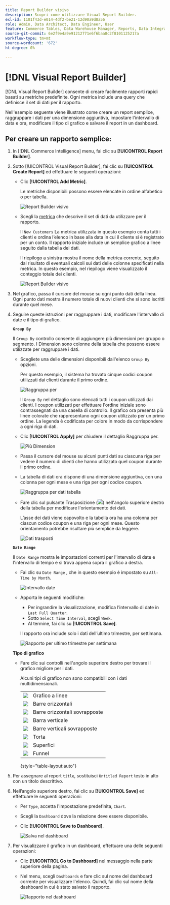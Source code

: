 ```yaml
---
title: Report Builder visivo
description: Scopri come utilizzare Visual Report Builder.
exl-id: 1101f43d-e014-4df2-be21-12d90a9d8a56
role: Admin, Data Architect, Data Engineer, User
feature: Commerce Tables, Data Warehouse Manager, Reports, Data Integration
source-git-commit: 6e2f9e4a9e91212771e6f6baa8c2f8101125217a
workflow-type: tm+mt
source-wordcount: '672'
ht-degree: 0%

---
```


# [!DNL Visual Report Builder]

[!DNL Visual Report Builder] consente di creare facilmente rapporti rapidi basati su metriche predefinite. Ogni metrica include una query che definisce il set di dati per il rapporto.

Nell&#39;esempio seguente viene illustrato come creare un report semplice, raggruppare i dati per una dimensione aggiuntiva, impostare l&#39;intervallo di data e ora, modificare il tipo di grafico e salvare il report in un dashboard.

## Per creare un rapporto semplice:

1. In [!DNL Commerce Intelligence] menu, fai clic su **[!UICONTROL Report Builder]**.

1. Sotto [!UICONTROL Visual Report Builder], fai clic su **[!UICONTROL Create Report]** ed effettuare le seguenti operazioni:

   * Clic **[!UICONTROL Add Metric]**.

     Le metriche disponibili possono essere elencate in ordine alfabetico o per tabella.

     ![Report Builder visivo](../../assets/magento-bi-visual-report-builder-add-metric.png)

   * Scegli la [metrica](../../data-user/reports/ess-manage-data-metrics.md) che descrive il set di dati da utilizzare per il rapporto.

     Il `New Customers` La metrica utilizzata in questo esempio conta tutti i clienti e ordina l’elenco in base alla data in cui il cliente si è registrato per un conto. Il rapporto iniziale include un semplice grafico a linee seguito dalla tabella dei dati.

     Il riepilogo a sinistra mostra il nome della metrica corrente, seguito dal risultato di eventuali calcoli sui dati delle colonne specificati nella metrica. In questo esempio, nel riepilogo viene visualizzato il conteggio totale dei clienti.

     ![Report Builder visivo](../../assets/magento-bi-report-builder-untitled.png)

1. Nel grafico, passa il cursore del mouse su ogni punto dati della linea. Ogni punto dati mostra il numero totale di nuovi clienti che si sono iscritti durante quel mese.

1. Seguire queste istruzioni per raggruppare i dati, modificare l&#39;intervallo di date e il tipo di grafico.

   **`Group By`**

   Il `Group By` controllo consente di aggiungere più dimensioni per gruppo o segmento. I Dimension sono colonne della tabella che possono essere utilizzate per raggruppare i dati.

   * Scegliete una delle dimensioni disponibili dall&#39;elenco `Group By` opzioni.

     Per questo esempio, il sistema ha trovato cinque codici coupon utilizzati dai clienti durante il primo ordine.

     ![Raggruppa per](../../assets/magento-bi-report-builder-group-by-dimensions.png)

     Il `Group By` nel dettaglio sono elencati tutti i coupon utilizzati dai clienti. I coupon utilizzati per effettuare l&#39;ordine iniziale sono contrassegnati da una casella di controllo. Il grafico ora presenta più linee colorate che rappresentano ogni coupon utilizzato per un primo ordine. La legenda è codificata per colore in modo da corrispondere a ogni riga di dati.

   * Clic **[!UICONTROL Apply]** per chiudere il dettaglio Raggruppa per.

     ![Più Dimension](../../assets/magento-bi-report-builder-group-by-dimension-detail.png)

   * Passa il cursore del mouse su alcuni punti dati su ciascuna riga per vedere il numero di clienti che hanno utilizzato quel coupon durante il primo ordine.

   * La tabella di dati ora dispone di una dimensione aggiuntiva, con una colonna per ogni mese e una riga per ogni codice coupon.

     ![Raggruppa per dati tabella](../../assets/magento-bi-report-builder-group-by-table-data.png)

   * Fare clic sul pulsante Trasposizione (![](../../assets/magento-bi-btn-transpose.png)) nell&#39;angolo superiore destro della tabella per modificare l&#39;orientamento dei dati.

     L’asse dei dati viene capovolto e la tabella ora ha una colonna per ciascun codice coupon e una riga per ogni mese. Questo orientamento potrebbe risultare più semplice da leggere.

     ![Dati trasposti](../../assets/magento-bi-report-builder-group-by-table-data-transposed.png)

   **`Date Range`**

   Il `Date Range` mostra le impostazioni correnti per l&#39;intervallo di date e l&#39;intervallo di tempo e si trova appena sopra il grafico a destra.

   * Fai clic su `Date Range` , che in questo esempio è impostato su `All-Time by Month`.

     ![Intervallo date](../../assets/magento-bi-report-builder-date-range.png)

   * Apporta le seguenti modifiche:

      * Per ingrandire la visualizzazione, modifica l’intervallo di date in `Last Full Quarter`.
      * Sotto `Select Time Interval`, scegli `Week`.
      * Al termine, fai clic su **[!UICONTROL Save]**.

     Il rapporto ora include solo i dati dell’ultimo trimestre, per settimana.

     ![Rapporto per ultimo trimestre per settimana](../../assets/magento-bi-report-builder-date-range-quarter-by-week-chart.png)

   **Tipo di grafico**

   * Fare clic sui controlli nell&#39;angolo superiore destro per trovare il grafico migliore per i dati.

     Alcuni tipi di grafico non sono compatibili con i dati multidimensionali.

     | | |
     |-----|-----|
     | ![](../../assets/magento-bi-btn-chart-line.png) | Grafico a linee |
     | ![](../../assets/magento-bi-btn-chart-horz-bar.png) | Barre orizzontali |
     | ![](../../assets/magento-bi-btn-chart-horz-stacked-bar.png) | Barre orizzontali sovrapposte |
     | ![](../../assets/magento-bi-btn-chart-vert-bar.png) | Barra verticale |
     | ![](../../assets/magento-bi-btn-chart-vert-stacked-bar.png) | Barre verticali sovrapposte |
     | ![](../../assets/magento-bi-btn-chart-pie.png) | Torta |
     | ![](../../assets/magento-bi-btn-chart-area.png) | Superfici |
     | ![](../../assets/magento-bi-btn-chart-funnel.png) | Funnel |

     {style="table-layout:auto"}

1. Per assegnare al report `title`, sostituisci `Untitled Report` testo in alto con un titolo descrittivo.

1. Nell’angolo superiore destro, fai clic su **[!UICONTROL Save]** ed effettuare le seguenti operazioni:

   * Per `Type`, accetta l&#39;impostazione predefinita, `Chart`.

   * Scegli la `Dashboard` dove la relazione deve essere disponibile.

   * Clic **[!UICONTROL Save to Dashboard]**.

     ![Salva nel dashboard](../../assets/magento-bi-report-builder-save-to-dashboard.png)

1. Per visualizzare il grafico in un dashboard, effettuare una delle seguenti operazioni:

   * Clic **[!UICONTROL Go to Dashboard]** nel messaggio nella parte superiore della pagina.

   * Nel menu, scegli `Dashboards` e fare clic sul nome del dashboard corrente per visualizzare l&#39;elenco. Quindi, fai clic sul nome della dashboard in cui è stato salvato il rapporto.

     ![Rapporto nel dashboard](../../assets/magento-bi-report-builder-my-dashboard.png)
